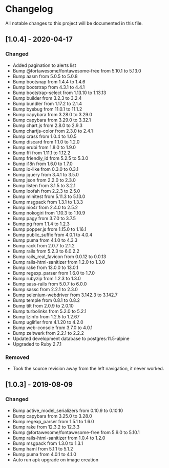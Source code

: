 # Changelog
All notable changes to this project will be documented in this file.

## [1.0.4] - 2020-04-17
### Changed
- Added pagination to alerts list
- Bump @fortawesome/fontawesome-free from 5.10.1 to 5.13.0
- Bump aasm from 5.0.5 to 5.0.8
- Bump bootsnap from 1.4.4 to 1.4.6
- Bump bootstrap from 4.3.1 to 4.4.1
- Bump bootstrap-select from 1.13.10 to 1.13.13
- Bump builder from 3.2.3 to 3.2.4
- Bump bundler from 1.17.2 to 2.1.4
- Bump byebug from 11.0.1 to 11.1.2
- Bump capybara from 3.28.0 to 3.29.0
- Bump capybara from 3.29.0 to 3.32.1
- Bump chart.js from 2.8.0 to 2.9.3
- Bump chartjs-color from 2.3.0 to 2.4.1
- Bump crass from 1.0.4 to 1.0.5
- Bump discard from 1.1.0 to 1.2.0
- Bump erubi from 1.8.0 to 1.9.0
- Bump ffi from 1.11.1 to 1.12.2
- Bump friendly_id from 5.2.5 to 5.3.0
- Bump i18n from 1.6.0 to 1.7.0
- Bump io-like from 0.3.0 to 0.3.1
- Bump jquery from 3.4.1 to 3.5.0
- Bump json from 2.2.0 to 2.3.0
- Bump listen from 3.1.5 to 3.2.1
- Bump loofah from 2.2.3 to 2.5.0
- Bump minitest from 5.11.3 to 5.13.0
- Bump msgpack from 1.3.1 to 1.3.3
- Bump nio4r from 2.4.0 to 2.5.2
- Bump nokogiri from 1.10.3 to 1.10.9
- Bump pagy from 3.7.0 to 3.7.5
- Bump pg from 1.1.4 to 1.2.3
- Bump popper.js from 1.15.0 to 1.16.1
- Bump public_suffix from 4.0.1 to 4.0.4
- Bump puma from 4.1.0 to 4.3.3
- Bump rack from 2.0.7 to 2.1.2
- Bump rails from 5.2.3 to 6.0.2.2
- Bump rails_real_favicon from 0.0.12 to 0.0.13
- Bump rails-html-sanitizer from 1.2.0 to 1.3.0
- Bump rake from 13.0.0 to 13.0.1
- Bump regexp_parser from 1.6.0 to 1.7.0
- Bump rubyzip from 1.2.3 to 1.3.0
- Bump sass-rails from 5.0.7 to 6.0.0
- Bump sassc from 2.2.1 to 2.3.0
- Bump selenium-webdriver from 3.142.3 to 3.142.7
- Bump temple from 0.8.1 to 0.8.2
- Bump tilt from 2.0.9 to 2.0.10
- Bump turbolinks from 5.2.0 to 5.2.1
- Bump tzinfo from 1.2.5 to 1.2.67
- Bump uglifier from 4.1.20 to 4.2.0
- Bump web-console from 3.7.0 to 4.0.1
- Bump zeitwerk from 2.2.1 to 2.2.2
- Updated development database to postgres:11.5-alpine
- Upgraded to Ruby 2.7.1

### Removed
- Took the source revision away from the left navigation, it never worked.

## [1.0.3] - 2019-08-09
### Changed
- Bump active_model_serializers from 0.10.9 to 0.10.10
- Bump capybara from 3.25.0 to 3.28.0
- Bump regexp_parser from 1.5.1 to 1.6.0
- Bump rake from 12.3.2 to 12.3.3
- Bump @fortawesome/fontawesome-free from 5.9.0 to 5.10.1
- Bump rails-html-sanitizer from 1.0.4 to 1.2.0
- Bump msgpack from 1.3.0 to 1.3.1
- Bump haml from 5.1.1 to 5.1.2
- Bump puma from 4.0.1 to 4.1.0
- Auto run apk upgrade on image creation
